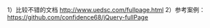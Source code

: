 1）比较不错的文档  http://www.uedsc.com/fullpage.html
2）参考案例：https://github.com/confidence68/jQuery-fullPage